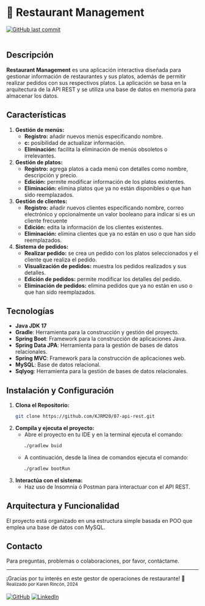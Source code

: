# 🍱 Restaurant Management
[![GitHub last commit](https://img.shields.io/github/last-commit/KJRM20/07-api-rest)](#)<br><br>

## Descripción
**Restaurant Management** es una aplicación interactiva diseñada para gestionar información de restaurantes y sus platos, además de permitir realizar pedidos con sus respectivos platos. La aplicación se basa en la arquitectura de la API REST y se utiliza una base de datos en memoria para almacenar los datos.

## Características
1. **Gestión de menús:**
    - **Registro:** añadir nuevos menús especificando nombre.
    - **c:** posibilidad de actualizar información.
    - **Eliminación:** facilita la eliminación de menús obsoletos o irrelevantes.
2. **Gestión de platos:**
    - **Registro:** agrega platos a cada menú con detalles como nombre, descripción y precio.
    - **Edición:** permite modificar información de los platos existentes.
    - **Eliminación:** elimina platos que ya no están disponibles o que han sido reemplazados.
3. **Gestión de clientes:**
    - **Registro:** añadir nuevos clientes especificando nombre, correo electrónico y opcionalmente un valor booleano para indicar si es un cliente frecuente
    - **Edición:** edita la información de los clientes existentes.
    - **Eliminación:** elimina clientes que ya no están en uso o que han sido reemplazados.
4. **Sistema de pedidos:**
    - **Realizar pedido:** se crea un pedido con los platos seleccionados y el cliente que realiza el pedido.
    - **Visualización de pedidos:** muestra los pedidos realizados y sus detalles.
    - **Edición de pedidos:** permite modificar los detalles del pedido.
    - **Eliminación de pedidos:** elimina pedidos que ya no están en uso o que han sido reemplazados.

## Tecnologías
- **Java JDK 17**
- **Gradle**: Herramienta para la construcción y gestión del proyecto.
- **Spring Boot**: Framework para la construcción de aplicaciones Java.
- **Spring Data JPA**: Herramienta para la gestión de bases de datos relacionales.
- **Spring MVC**: Framework para la construcción de aplicaciones web.
- **MySQL**: Base de datos relacional.
- **Sqlyog**: Herramienta para la gestión de bases de datos relacionales.

## Instalación y Configuración
1. **Clona el Repositorio:**
   ```bash
   git clone https://github.com/KJRM20/07-api-rest.git
   ```
2. **Compila y ejecuta el proyecto:**
    - Abre el proyecto en tu IDE y en la terminal ejecuta el comando:
   ```bash
      ./gradlew buid
      ```
    - A continuación, desde la línea de comandos ejecuta el comando:
   ```bash
      ./gradlew bootRun
      ```
3. **Interactúa con el sistema:**
   - Haz uso de Insomnia ó Postman para interactuar con el API REST.

## Arquitectura y Funcionalidad
El proyecto está organizado en una estructura simple basada en POO que emplea una base de datos con MySQL.


## Contacto
Para preguntas, problemas o colaboraciones, por favor, contáctame.

-----

¡Gracias por tu interés en este gestor de operaciones de restaurante! 🎉
<br><small>Realizado por Karen Rincón, 2024</small><br><br>
[![GitHub](https://img.shields.io/badge/GitHub-100000?style=for-the-badge&logo=github&logoColor=white)](https://github.com/KJRM20)
[![LinkedIn](https://img.shields.io/badge/LinkedIn-100000?style=for-the-badge&logo=linkedin&logoColor=white)](https://www.linkedin.com/in/karen-rincon/) 